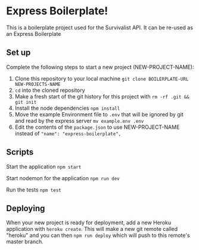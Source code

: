 # Express Boilerplate!

This is a boilerplate project used for the Survivalist API. It can be re-used as an Express Boilerplate

## Set up

Complete the following steps to start a new project (NEW-PROJECT-NAME):

1. Clone this repository to your local machine `git clone BOILERPLATE-URL NEW-PROJECTS-NAME`
2. `cd` into the cloned repository
3. Make a fresh start of the git history for this project with `rm -rf .git && git init`
4. Install the node dependencies `npm install`
5. Move the example Environment file to `.env` that will be ignored by git and read by the express server `mv example.env .env`
6. Edit the contents of the `package.json` to use NEW-PROJECT-NAME instead of `"name": "express-boilerplate",`

## Scripts

Start the application `npm start`

Start nodemon for the application `npm run dev`

Run the tests `npm test`

## Deploying

When your new project is ready for deployment, add a new Heroku application with `heroku create`. This will make a new git remote called "heroku" and you can then `npm run deploy` which will push to this remote's master branch.

